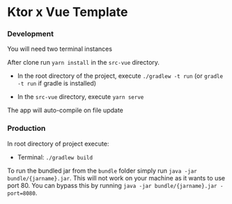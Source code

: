 # Ktor x Vue Template

### Development

You will need two terminal instances

After clone run `yarn install` in the `src-vue` directory.

- In the root directory of the project, execute `./gradlew -t run`
  (or `gradle -t run` if gradle is installed)

- In the `src-vue` directory, execute `yarn serve`

The app will auto-compile on file update

### Production

In root directory of project execute:

- Terminal: `./gradlew build`

To run the bundled jar from the `bundle` folder simply run `java -jar bundle/{jarname}.jar`. This will not work on your
machine as it wants to use port 80. You can bypass this by running `java -jar bundle/{jarname}.jar -port=8080`.

